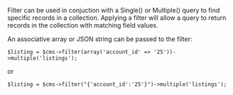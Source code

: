 Filter can be used in conjuction with a Single() or Multiple() query to find specific records in a collection. Applying a filter will allow a query to return records in the collection with matching field values.

An associative array or JSON string can be passed to the filter:

	$listing = $cms->filter(array('account_id' => '25'))->multiple('listings');

or 
	
	$listing = $cms->filter("{'account_id':'25'}")->multiple('listings');